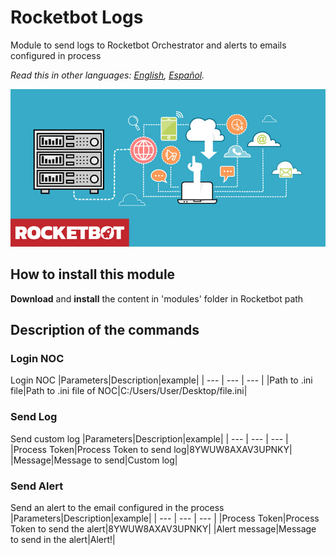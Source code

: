 # Rocketbot Logs
  
Module to send logs to Rocketbot Orchestrator and alerts to emails configured in process 

*Read this in other languages: [English](Manual_RocketLog.md), [Español](Manual_RocketLog.es.md).*
  
![banner](imgs/Banner_rocketlog.png)
## How to install this module
  
__Download__ and __install__ the content in 'modules' folder in Rocketbot path  



## Description of the commands

### Login NOC
  
Login NOC
|Parameters|Description|example|
| --- | --- | --- |
|Path to .ini file|Path to .ini file of NOC|C:/Users/User/Desktop/file.ini|

### Send Log
  
Send custom log
|Parameters|Description|example|
| --- | --- | --- |
|Process Token|Process Token to send log|8YWUW8AXAV3UPNKY|
|Message|Message to send|Custom log|

### Send Alert
  
Send an alert to the email configured in the process
|Parameters|Description|example|
| --- | --- | --- |
|Process Token|Process Token to send the alert|8YWUW8AXAV3UPNKY|
|Alert message|Message to send in the alert|Alert!|
